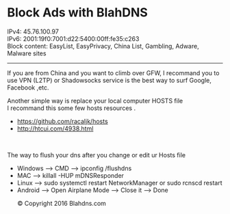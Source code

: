 <h1> Block Ads with BlahDNS </h1>
IPv4: 45.76.100.97 <br>
IPv6: 2001:19f0:7001:d22:5400:00ff:fe35:c263
<br>
Block content: EasyList, EasyPrivacy, China List, Gambling, Adware, Malware sites


<hr>

<p> If you are from China and you want to climb over GFW, I recommand you to use VPN (L2TP) or Shadowsocks service is the best way to surf Google, Facebook ,etc.</p>
<p> Another simple way is replace your local computer HOSTS file <br> I recommand this some few hosts resources .<br>
<ul>
<li><a href="https://github.com/racaljk/hosts">https://github.com/racaljk/hosts</a></li>
<li><a href="http://htcui.com/4938.html">http://htcui.com/4938.html</a></li>
</ul>
<br>
<p> The way to flush your dns after you change or edit ur Hosts file </p>
<ul>
<li> Windows --> CMD --> ipconfig /flushdns </li>
<li> MAC --> killall -HUP mDNSResponder </li>
<li> Linux --> sudo systemctl restart NetworkManager or sudo rcnscd restart </li>
<li> Android --> Open Airplane Mode --> Close it --> Done </li>

<p>&copy; Copyright 2016 Blahdns.com </p>

